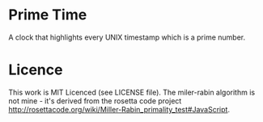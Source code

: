 # Prime Time

A clock that highlights every UNIX timestamp which is a prime number.

# Licence

This work is MIT Licenced (see LICENSE file).
The miler-rabin algorithm is not mine - it's derived from the rosetta code project http://rosettacode.org/wiki/Miller-Rabin_primality_test#JavaScript.
